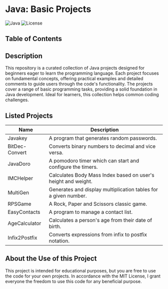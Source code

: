 # Java: Basic Projects

![Java](https://img.shields.io/badge/Java-ED8B00?style=for-the-badge&logo=java&logoColor=white)
![License](https://img.shields.io/badge/license-MIT-blue.svg)

## Table of Contents

## Description

This repository is a curated collection of Java projects designed for beginners eager to learn the programming language. Each project focuses on fundamental concepts, offering practical examples and detailed comments to guide users through the code's functionality. The projects cover a range of basic programming tasks, providing a solid foundation in Java development. Ideal for learners, this collection helps common coding challenges.

## Listed Projects

| Name | Description |
| --- | --- |
| Javakey | A program that generates random passwords. |
| BitDec-Convert | Converts binary numbers to decimal and vice versa. |
| JavaDoro | A pomodoro timer which can start and configure the timers. |
| IMCHelper | Calculates Body Mass Index based on user's height and weight. |
| MultiGen | Generates and display multiplication tables for a given number. |
| RPSGame | A Rock, Paper and Scissors classic game. |
| EasyContacts | A program to manage a contact list. |
| AgeCalculator | Calculates a person's age from their date of birth. |
| Infix2Postfix | Converts expressions from infix to postfix notation. |

## About the Use of this Project
This project is intended for educational purposes, but you are free to use the code for your own projects. In accordance with the MIT License, I grant everyone the freedom to use this code for any beneficial purpose.
